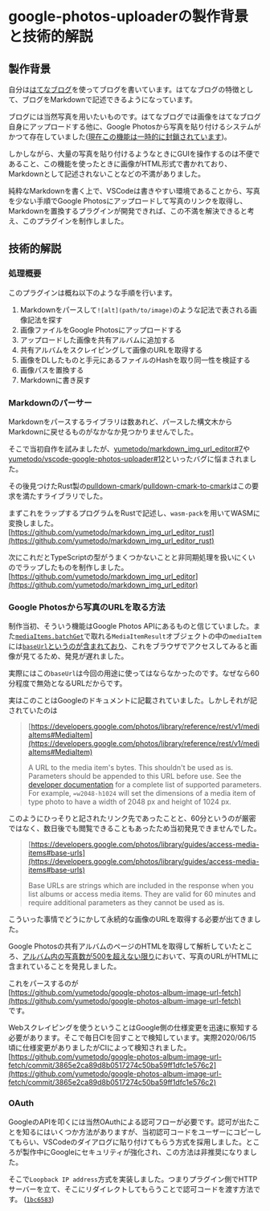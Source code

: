 # google-photos-uploaderの製作背景と技術的解説

## 製作背景

自分は[はてなブログ](https://hatenablog.com/)を使ってブログを書いています。はてなブログの特徴として、ブログをMarkdownで記述できるようになっています。

ブログには当然写真を用いたいものです。はてなブログでは画像をはてなブログ自身にアップロードする他に、Google Photosから写真を貼り付けるシステムがかつて存在していました([現在この機能は一時的に封鎖されています](https://staff.hatenablog.com/entry/2020/06/10/155523))。

しかしながら、大量の写真を貼り付けるようなときにGUIを操作するのは不便であること、この機能を使ったときに画像がHTML形式で書かれており、Markdownとして記述されないことなどの不満がありました。

純粋なMarkdownを書く上で、VSCodeは書きやすい環境であることから、写真を少ない手順でGoogle Photosにアップロードして写真のリンクを取得し、Markdownを置換するプラグインが開発できれば、この不満を解決できると考え、このプラグインを制作しました。

## 技術的解説

### 処理概要

このプラグインは概ね以下のような手順を行います。

1. Markdownをパースして`![alt](path/to/image)`のような記法で表される画像記法を探す
2. 画像ファイルをGoogle Photosにアップロードする
3. アップロードした画像を共有アルバムに追加する
4. 共有アルバムをスクレイピングして画像のURLを取得する
5. 画像をDLしたものと手元にあるファイルのHashを取り同一性を検証する
6. 画像パスを置換する
7. Markdownに書き戻す

### Markdownのパーサー

Markdownをパースするライブラリは数あれど、パースした構文木からMarkdownに戻せるものがなかなか見つかりませんでした。

そこで当初自作を試みましたが、[yumetodo/markdown_img_url_editor#7](https://github.com/yumetodo/markdown_img_url_editor/issues/7)や[yumetodo/vscode-google-photos-uploader#12](https://github.com/yumetodo/vscode-google-photos-uploader/issues/12)といったバグに悩まされました。

その後見つけたRust製の[pulldown-cmark](https://crates.io/crates/pulldown-cmark)/[pulldown-cmark-to-cmark](https://crates.io/crates/pulldown-cmark-to-cmark)はこの要求を満たすライブラリでした。

まずこれをラップするプログラムをRustで記述し、`wasm-pack`を用いてWASMに変換しました。  
[https://github.com/yumetodo/markdown_img_url_editor_rust](https://github.com/yumetodo/markdown_img_url_editor_rust)

次にこれだとTypeScriptの型がうまくつかないことと非同期処理を扱いにくいのでラップしたものを制作しました。  
[https://github.com/yumetodo/markdown_img_url_editor](https://github.com/yumetodo/markdown_img_url_editor)

### Google Photosから写真のURLを取る方法

制作当初、そういう機能はGoogle Photos APIにあるものと信じていました。また[`mediaItems.batchGet`](https://developers.google.com/photos/library/reference/rest/v1/mediaItems/batchGet)で取れる`MediaItemResult`オブジェクトの中の`mediaItem`には[`baseUrl`というのが含まれており](https://developers.google.com/photos/library/reference/rest/v1/mediaItems#MediaItem)、これをブラウザでアクセスしてみると画像が見てるため、発見が遅れました。

実際にはこの`baseUrl`は今回の用途に使ってはならなかったのです。なぜなら60分程度で無効となるURLだからです。

実はこのことはGoogleのドキュメントに記載されていました。しかしそれが記されていたのは

> [https://developers.google.com/photos/library/reference/rest/v1/mediaItems#MediaItem](https://developers.google.com/photos/library/reference/rest/v1/mediaItems#MediaItem)
>
> A URL to the media item's bytes. This shouldn't be used as is. Parameters should be appended to this URL before use. See the [developer documentation](https://developers.google.com/photos/library/guides/access-media-items#base-urls) for a complete list of supported parameters. For example, `=w2048-h1024` will set the dimensions of a media item of type photo to have a width of 2048 px and height of 1024 px.

このようにひっそりと記されたリンク先であったことと、60分というのが厳密ではなく、数日後でも閲覧できることもあったため当初発見できませんでした。

> [https://developers.google.com/photos/library/guides/access-media-items#base-urls](https://developers.google.com/photos/library/guides/access-media-items#base-urls)
>
> Base URLs are strings which are included in the response when you list albums or access media items. They are valid for 60 minutes and require additional parameters as they cannot be used as is.

こういった事情でどうにかして永続的な画像のURLを取得する必要が出てきました。

Google Photosの共有アルバムのページのHTMLを取得して解析していたところ、[アルバム内の写真数が500を超えない限り](https://github.com/yumetodo/google-photos-album-image-url-fetch/issues/3)において、写真のURLがHTMLに含まれていることを発見しました。

これをパースするのが  
[https://github.com/yumetodo/google-photos-album-image-url-fetch](https://github.com/yumetodo/google-photos-album-image-url-fetch)  
です。

Webスクレイピングを使うということはGoogle側の仕様変更を迅速に察知する必要があります。そこで毎日CIを回すことで検知しています。実際2020/06/15頃に仕様変更がありましたがCIによって検知されました。  
[https://github.com/yumetodo/google-photos-album-image-url-fetch/commit/3865e2ca89d8b0517274c50ba59ff1dfc1e576c2](https://github.com/yumetodo/google-photos-album-image-url-fetch/commit/3865e2ca89d8b0517274c50ba59ff1dfc1e576c2)

### OAuth

GoogleのAPIを叩くには当然OAuthによる認可フローが必要です。認可が出たことを知るにはいくつか方法がありますが、当初認可コードをユーザーにコピーしてもらい、VSCodeのダイアログに貼り付けてもらう方式を採用しました。ところが製作中にGoogleにセキュリティが強化され、この方法は非推奨になりました。

そこで`Loopback IP address`方式を実装しました。つまりプラグイン側でHTTPサーバーを立て、そこにリダイレクトしてもらうことで認可コードを渡す方法です。
([`1bc6583`](https://github.com/yumetodo/vscode-google-photos-uploader/commit/1bc6583295e61c7f0e068bf6f932abf95f479ac2))
